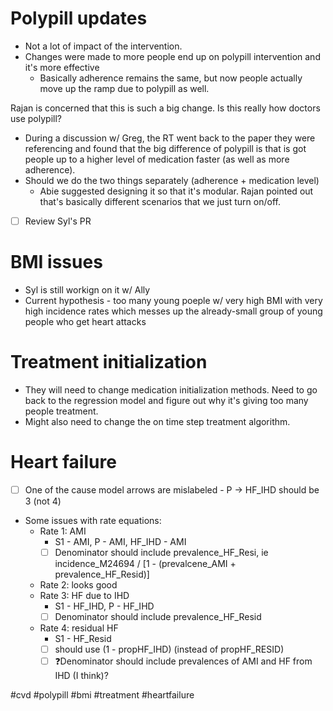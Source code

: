 # Polypill updates
- Not a lot of impact of the intervention.
- Changes were made to more people end up on polypill intervention and it's more effective
	- Basically adherence remains the same, but now people actually move up the ramp due to polypill as well.

Rajan is concerned that this is such a big change. Is this really how doctors use polypill?
- During a discussion w/ Greg, the RT went back to the paper they were referencing and found that the big difference of polypill is that is got people up to a higher level of medication faster (as well as more adherence).
- Should we do the two things separately (adherence + medication level)
	- Abie suggested designing it so that it's modular. Rajan pointed out that's basically different scenarios that we just turn on/off.

- [ ] Review Syl's PR

# BMI issues
- Syl is still workign on it w/ Ally
- Current hypothesis - too many young poeple w/ very high BMI with very high incidence rates which messes up the already-small group of young people who get heart attacks

# Treatment initialization
- They will need to change medication initialization methods. Need to go back to the regression model and figure out why it's giving too many people treatment.
- Might also need to change the on time step treatment algorithm.

# Heart failure
- [ ] One of the cause model arrows are mislabeled - P -> HF_IHD should be 3 (not 4)
- Some issues with rate equations:
	- Rate 1: AMI
		- S1 - AMI, P - AMI, HF_IHD - AMI
		- [ ] Denominator should include prevalence_HF_Resi, ie incidence_M24694 / [1 - (prevalcene_AMI + prevalence_HF_Resid)]
	- Rate 2: looks good
	- Rate 3: HF due to IHD
		- S1 - HF_IHD, P - HF_IHD
		- [ ] Denominator should include prevalence_HF_Resid
	- Rate 4: residual HF
		- S1 - HF_Resid
		- [ ] should use (1 - propHF_IHD) (instead of propHF_RESID)
		- [ ] ❓Denominator should include prevalences of AMI and HF from IHD (I think)?

#cvd #polypill #bmi #treatment #heartfailure 